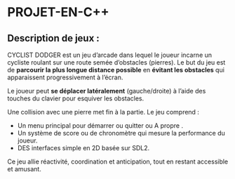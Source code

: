 # PROJET-EN-C++
## Description de jeux : 
CYCLIST DODGER est un jeu d’arcade dans lequel le joueur incarne un cycliste roulant sur une route semée d’obstacles (pierres). 
Le but du jeu est de **parcourir la plus longue distance possible** en **évitant les obstacles** qui apparaissent progressivement à l’écran. 

Le joueur peut **se déplacer latéralement** (gauche/droite) à l’aide des touches du clavier pour esquiver les obstacles. 

Une collision avec une pierre met fin à la partie. 
Le jeu comprend : 
- Un menu principal pour démarrer ou quitter ou A propre . 
- Un système de score ou de chronomètre qui mesure la performance du joueur. 
- DES interfaces simple en 2D basée sur SDL2.
  
Ce jeu allie réactivité, coordination et anticipation, tout en restant accessible et 
amusant. 
